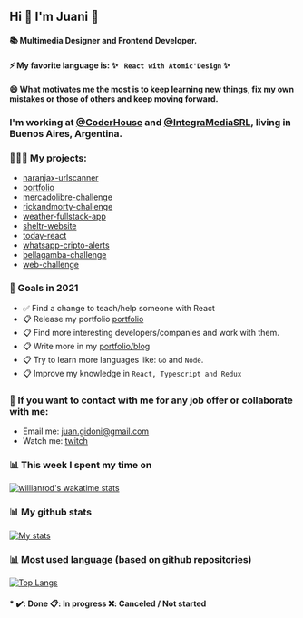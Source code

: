 ## Hi 👋 I'm Juani 🦁

#### 📚 Multimedia Designer and Frontend Developer.

#### ⚡ My favorite language is: ✨ ` React with Atomic'Design` ✨

#### 😄 What motivates me the most is to keep learning new things, fix my own mistakes or those of others and keep moving forward.

### I'm working at [@CoderHouse](https://coderhouse.com) and [@IntegraMediaSRL](https://integramedia.com.ar), living in Buenos Aires, Argentina.

### 🧑🏽‍💻 My projects: 
- [naranjax-urlscanner](https://github.com/JuanGidoni/naranjax-urlscanner)
- [portfolio](https://github.com/JuanGidoni/Portfolio)
- [mercadolibre-challenge](https://github.com/JuanGidoni/TestMeLi)
- [rickandmorty-challenge](https://github.com/JuanGidoni/test-rym)
- [weather-fullstack-app](https://github.com/JuanGidoni/weather-flow)
- [sheltr-website](https://github.com/JuanGidoni/sheltr)
- [today-react](https://github.com/JuanGidoni/today-react)
- [whatsapp-cripto-alerts](https://github.com/JuanGidoni/WA-CriptoAlerts)
- [bellagamba-challenge](https://github.com/JuanGidoni/test-bellagamba)
- [web-challenge](https://github.com/JuanGidoni/test-maquetado)

### 🚀 Goals in 2021
- ✅ Find a change to teach/help someone with React 
- 📋 Release my portfolio [portfolio](https://github.com/JuanGidoni/Portfolio) 
- 📋 Find more interesting developers/companies and work with them.
- 📋 Write more in my [portfolio/blog](https://github.com/JuanGidoni/Portfolio)
- 📋 Try to learn more languages like: `Go` and `Node`.
- 📋 Improve my knowledge in `React, Typescript and Redux`

### 👀 If you want to contact with me for any job offer or collaborate with me:

- Email me: juan.gidoni@gmail.com
- Watch me: [twitch](https://twitch.tv/jukxz)

### 📊 This week I spent my time on

[![willianrod's wakatime stats](https://github-readme-stats.vercel.app/api/wakatime?username=JuanGidoni)](https://www.linkedin.com/in/juangidoni/)

### 📊 My github stats

 [![My stats](https://github-readme-stats.vercel.app/api?username=JuanGidoni&show_icons=true&theme=radical)](https://www.linkedin.com/in/juangidoni/)
 
### 📊 Most used language (based on github repositories)

 [![Top Langs](https://github-readme-stats.vercel.app/api/top-langs/?username=juangidoni&layout=compact)](https://www.linkedin.com/in/juangidoni/)

#### * ✔️: Done 📋: In progress ❌: Canceled / Not started
